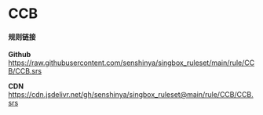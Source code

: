 # CCB

#### 规则链接

**Github**
https://raw.githubusercontent.com/senshinya/singbox_ruleset/main/rule/CCB/CCB.srs

**CDN**
https://cdn.jsdelivr.net/gh/senshinya/singbox_ruleset@main/rule/CCB/CCB.srs